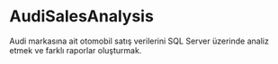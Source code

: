 # AudiSalesAnalysis
Audi markasına ait otomobil satış verilerini SQL Server üzerinde analiz etmek ve farklı raporlar oluşturmak.
